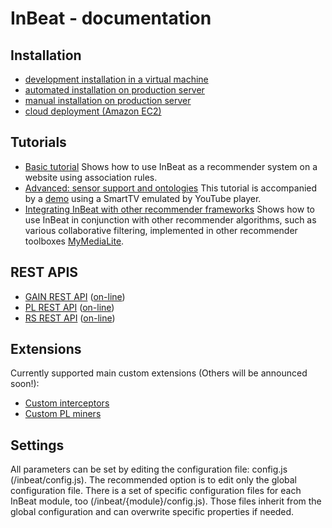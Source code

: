 # InBeat - documentation 

## Installation

 - [development installation in a virtual machine](./installation.md#local-and-development-installation-recommended)
 - [automated installation on production server](./installation.md#production-installation)
 - [manual installation on production server](./installation.md#manual-installation)
 - [cloud deployment (Amazon EC2)](./installation.md#deployment-on-amazon-ec2)

## Tutorials

* [Basic tutorial](./tutorial-newsrec.md) Shows how to use InBeat as a recommender system on a website using association rules.
* [Advanced: sensor support and ontologies](./tutorial-smarttv.md) This tutorial is accompanied by a [demo](http://inbeat.eu/demo/base/) using a SmartTV emulated by YouTube player.
* [Integrating InBeat with other recommender frameworks](./tutorial-external.md) Shows how to use InBeat in conjunction with other recommender algorithms, such as various collaborative  filtering, implemented in other recommender toolboxes  [MyMediaLite](http://www.mymedialite.net/).

## REST APIS

- [GAIN REST API](../inbeat/inbeat-frontend/public/gain/docs/api.txt) ([on-line](http://inbeat.eu/gain/docs/rest))
- [PL REST API](../inbeat/inbeat-frontend/public/pl/docs/api.txt) ([on-line](http://inbeat.eu/pl/docs/rest))
- [RS REST API](../inbeat/inbeat-frontend/public/rs/docs/api.txt) ([on-line](http://inbeat.eu/rs/docs/rest))

## Extensions

Currently supported main custom extensions (Others will be announced soon!):

- [Custom interceptors](./extensios.md#custom-interceptors)
- [Custom PL miners](./extensios.md#custom-miners)

## Settings

All parameters can be set by editing the configuration file: config.js (/inbeat/config.js). The recommended option is to edit only the global configuration file.  There is a set of specific configuration files for each InBeat module, too (/inbeat/{module}/config.js). Those files inherit from the global configuration and can overwrite specific properties if needed. 
